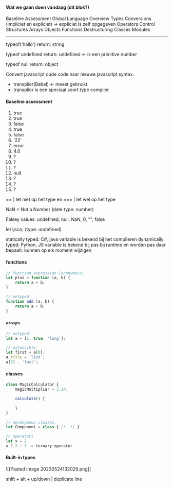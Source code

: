 #### Wat we gaan doen vandaag (dit blok?)
Baseline Assessment
Global Language Overview
Types
Conversions (impliciet en expliciet) -> expliciet is zelf opgegeven
Operators
Control Structures
Arrays
Objects
Functions
Destructuring
Classes
Modules

---------------------------------------

typeof('hallo')
return: string

typeof undefined
return: undefined <- is een primitive number

typeof null
return: object

Convert javascript oude code naar nieuwe javascript syntax.
- transpiler(Babel) <- meest gebruikt.
- transpiler is een speciaal soort type compiler

#### Baseline assessment
1. true
2. true
3. false
4. true
5. false
6. '22'
7. error
8. 4.0
9. ?
10. ?
11. ?
12. null
13. ?
14. ?
15. ?


== | let niet op het type
en === | let wel op het type

NaN = Not a Number (date type: number)

Falsey values: undefined, null, NaN, 0, "", false

let ijsco; (type: undefined)

statically typed: C#, java
	variable is bekend bij het compileren
dynamically typed: Python, JS
	variable is bekend bij pas bij runtime en worden pas daar bepaalt.
	kunnen op elk moment wijzigen

#### functions
```js
// function expression (anonymous)
let plus = function (a, b) {
	return a + b;
}

// untyped
function add (a, b) {
	return a + b;
}
```

#### arrays
```js
// untyped
let a = [1, true, 'long'];

// extensible
let first = a[0];
a.title = 'list';
a[3] - 'last';
```

#### classes
```js
class MagicCalculator {
	magicMultiplier = 3.14;

	calculate() {
		
	}
}

// annonymous classes.
let Component = class { /*  */ }

// operators
let x = 2
x ? 2 : 3 -> ternary operator

```

#### Built-in types
![[Pasted image 20230524132029.png]]

shift + alt + up/down | duplicate line
